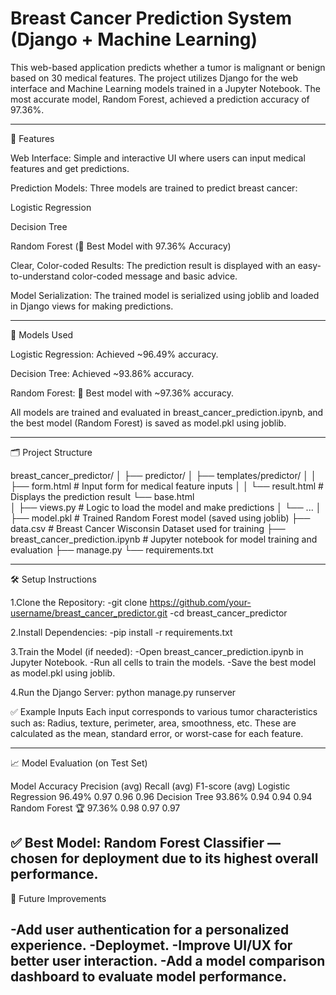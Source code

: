 
# Breast Cancer Prediction System (Django + Machine Learning)
This web-based application predicts whether a tumor is malignant or benign based on 30 medical features. The project utilizes Django for the web interface and Machine Learning models trained in a Jupyter Notebook. The most accurate model, Random Forest, achieved a prediction accuracy of 97.36%.

-------------------------------------------------------------------------------------------
🚀 Features

Web Interface: Simple and interactive UI where users can input medical features and get predictions.

Prediction Models: Three models are trained to predict breast cancer:

Logistic Regression

Decision Tree

Random Forest (🌟 Best Model with 97.36% Accuracy)

Clear, Color-coded Results: The prediction result is displayed with an easy-to-understand color-coded message and basic advice.

Model Serialization: The trained model is serialized using joblib and loaded in Django views for making predictions.

-------------------------------------------------------------------------------------------

🧠 Models Used

Logistic Regression: Achieved ~96.49% accuracy.

Decision Tree: Achieved ~93.86% accuracy.

Random Forest: 🌟 Best model with ~97.36% accuracy.

All models are trained and evaluated in breast_cancer_prediction.ipynb, and the best model (Random Forest) is saved as model.pkl using joblib.

-------------------------------------------------------------------------------------------
🗂️ Project Structure

breast_cancer_predictor/
│
├── predictor/
│   ├── templates/predictor/
│   │   ├── form.html          # Input form for medical feature inputs
│   │   └── result.html        # Displays the prediction result
        └── base.html   
│   ├── views.py               # Logic to load the model and make predictions
│   └── ...
│
├── model.pkl                  # Trained Random Forest model (saved using joblib)
├── data.csv                   # Breast Cancer Wisconsin Dataset used for training
├── breast_cancer_prediction.ipynb  # Jupyter notebook for model training and evaluation
├── manage.py
└── requirements.txt

-------------------------------------------------------------------------------------------
🛠️ Setup Instructions

1.Clone the Repository:
-git clone https://github.com/your-username/breast_cancer_predictor.git
-cd breast_cancer_predictor

2.Install Dependencies:
-pip install -r requirements.txt

3.Train the Model (if needed):
-Open breast_cancer_prediction.ipynb in Jupyter Notebook.
-Run all cells to train the models.
-Save the best model as model.pkl using joblib.

4.Run the Django Server:
python manage.py runserver


✅ Example Inputs
Each input corresponds to various tumor characteristics such as:
Radius, texture, perimeter, area, smoothness, etc.
These are calculated as the mean, standard error, or worst-case for each feature.

-------------------------------------------------------------------------------------------

📈 Model Evaluation (on Test Set)

Model                  	Accuracy	   Precision (avg)	    Recall (avg)	     F1-score (avg)
Logistic Regression    	96.49%	        0.97	                0.96              0.96
Decision Tree	          93.86%	        0.94	                0.94              0.94
Random Forest 🏆	      97.36%	        0.98	                0.97	            0.97

✅ Best Model: Random Forest Classifier — chosen for deployment due to its highest overall performance.
-------------------------------------------------------------------------------------------
📌 Future Improvements

-Add user authentication for a personalized experience.
-Deploymet.
-Improve UI/UX for better user interaction.
-Add a model comparison dashboard to evaluate model performance.
-------------------------------------------------------------------------------------------
